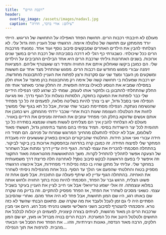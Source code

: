 ```yaml
---
title:  "רכבת הרים"
header:
  overlay_image: /assets/images/nadav1.jpg
  caption: "צילום: אורי ברכר, חדרה"
---
```

<!--more-->

מעולם לא חיבבתי רכבות הרים. תחושת הפחד האפילה על התחושה של הריגוש. הייתי יורד מהמתקן עם תחושה של טלטלה איומה. הרגשתי שכל העניין הזה גדול עלי. לא הצלחתי להבין את הילדים האחרים שמבקשים סיבוב נוסף ועוד אחד. נמנעתי מרכבות הרים ככל שיכולתי. כשבגרתי כף רגלי לא דרכה בסביבתה של רכבת הרים במשך שנים ארוכות.
בשנים האחרונות גיליתי שרכבת הרים היא אחד הבילויים החביבים על הילדים שלי. הם כמובן ביקשו שאחלוק איתם את החוויה ותמיד רצו שאצטרף אליהם. המציאות זימנה עבורי מפגש מחודש עם רכבות הרים. מפגש שהתחיל מצד אחד עם חששות ומשקעים מן העבר ומצד שני עם סקרנות ורצון לפתוח את העניין להתבוננות מחודשת.
יש רכבות שמעלות בי תחושה קשה של אימה רק מהתבוננות בהן מהצד על אותו חלק במסילה שמביא את הנוסע לכאילו צניחה חופשית. זה החלק שהכי מאתגר אותי וזה החלק שהתחלתי להתבונן בו ולחקור אותו לעומק. שמתי לב שרגע לפני הנפילה הידיים שלי כבר לופתות את המעקה בחוזקה, הלסתות ננעלות וכל הגוף נדרך. ואז מגיעה הנפילה ואני בסבל גדול, יש בי צורך להיות בשליטה מלאה, לפעמים זה כל כך מפחיד שהנשימה נעתקת. הנפילה מסתיימת כעבור שתי שניות, אבל כל תא בגוף שלי ממשיך לחוות את הטלטלה העצומה שעות רבות אחרי שכבר ירדתי מהמתקן.
ויש כמובן את אותם אנשים שדווקא בחלק הכי מפחיד עוזבים את האחיזה ומניפים את הידיים באוויר. מעולם לא הצלחתי להבין איך הם מצליחים לעשות משהו שנמצא בסתירה כל כך תהומית לכל יצר הישרדות בסיסי. תמיד צפיתי בהם מהצד בתימהון גדול, חששתי מאוד לשלומם, אבל לא יכולתי להתעלם מהחיוך המרוגש שמרוח על פניהם. הם תמיד היו חידה עבורי ואני אוהב חידות.
החלטתי שהביקורים הבאים בפארק שעשועים יהיו מעבדת המחקר שלי לפיצוח החידה. זה כמובן קרה בהדרגה ובהפסקות ארוכות בין ביקור לביקור. בהתחלה הסכמתי להכריח את עצמי לצרוח. הגוף היה עדיין דרוך ומתוח אבל השחרור של הצעקה אפשר לתהליך להתחיל לקרות. משך ההתאוששות מהטראומה מאוד התקצר וזה איפשר לי בפעם הראשונה לבקש סיבוב נוסף!
לאחרונה חלה פריצת דרך משמעותית במחקר שלי. עליתי על מתקן שהיו בו כמה נפילות די מפחידות, אבל איכשהו הרגשתי מספיק בטוח והחלטתי שהפעם אני הולך עד הסוף. בכל אחת מהנפילות ניסיתי לשחרר את האחיזה. בהתחלה הגוף עדיין לא שיתף פעולה עם התוכנית. אבל פעם אחת זה פשוט הצליח, הרגש גבר על הפחד, הסכמתי להיות נוכח בתוך החוויה ולחוש אותה במלוא עוצמתה.
זה אולי ישמע טריוויאלי אבל אני חייב לציין את העניין בעיקר בשביל עצמי. כשאני מסכים לשחרר את הפחד, אז הפחד מפסיק להתקיים. וזה בדיוק מה שקרה שם באותו רגע, היו שם המון תחושות, אבל פחד לא היה אחד מהם. ואחרי שהסיבוב הסתיים היה לי גם זמן לעכל ולעבד את מה שקרה שם. פתאום הבנתי שהשד לא כזה נורא. והסכמתי להצטרף לסיבוב השני והשלישי ופשוט נהניתי מכל רגע.
היום אני מבין שרכבות הרים הן מאוד מרגשות, לעיתים בצורה קיצונית, לפעמים הן יכולות לבלבל את החושים ולטלטל היטב את כל המערכת. רכבת הרים בנויה מברזל או מעץ, יש שם המון חלקים, הרבה מאוד הנדסה, גאונות ויצירתיות, וזהו… את הפחד ואת הסבל אני הבאתי מהבית.
להרפות את תוך הנפילה…